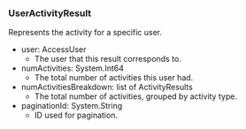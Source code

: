 ### UserActivityResult
Represents the activity for a specific user.

- user: AccessUser
  - The user that this result corresponds to.
- numActivities: System.Int64
  - The total number of activities this user had.
- numActivitiesBreakdown: list of ActivityResults
  - The total number of activities, grouped by activity type.
- paginationId: System.String
  - ID used for pagination.
